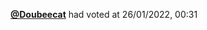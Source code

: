  <a href=https://github.com/Doubeecat><strong>@Doubeecat</strong></a>  had voted  at 26/01/2022, 00:31 
